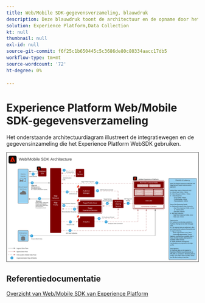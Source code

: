 ```yaml
---
title: Web/Mobile SDK-gegevensverzameling, blauwdruk
description: Deze blauwdruk toont de architectuur en de opname door het Web van het Experience Platform en Mobiele SDK
solution: Experience Platform,Data Collection
kt: null
thumbnail: null
exl-id: null
source-git-commit: f6f25c1b650445c5c3686de80c80334aacc17db5
workflow-type: tm+mt
source-wordcount: '72'
ht-degree: 0%

---
```


# Experience Platform Web/Mobile SDK-gegevensverzameling

Het onderstaande architectuurdiagram illustreert de integratiewegen en de gegevensinzameling die het Experience Platform WebSDK gebruiken.

<img src="assets/web_sdk_flow.svg" alt="De architectuur van de verwijzing voor implementatie die het Web van het Experience Platform en Mobiele SDK gebruikt" style="border:1px solid #4a4a4a" />

## Referentiedocumentatie

[Overzicht van Web/Mobile SDK van Experience Platform](https://experienceleague.adobe.com/docs/experience-platform/edge/home.html?lang=en)
